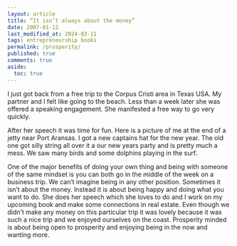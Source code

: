 ```yaml
---
layout: article
title: “It isn’t always about the money”
date: 2007-01-12
last_modified_at: 2024-03-11
tags: entrepreneurship books
permalink: /prosperity/
published: true
comments: true
aside:
  toc: true
---
```

I just got back from a free trip to the Corpus Cristi area in Texas USA. My partner and I felt like going to the beach. Less than a week later she was offered a speaking engagement. She manifested a free way to go very quickly.
<!--more-->
After her speech it was time for fun. Here is a picture of me at the end of a jetty near Port Aransas. I got a new captains hat for the new year. The old one got silly string all over it a our new years party and is pretty much a mess. We saw many birds and some dolphins playing in the surf.

One of the major benefits of doing your own thing and being with someone of the same mindset is you can both go in the middle of the week on a business trip. We can’t imagine being in any other position. Sometimes it isn’t about the money. Instead it is about being happy and doing what you want to do. She does her speech which she loves to do and I work on my upcoming book and make some connections in real estate. Even though we didn’t make any money on this particular trip it was lovely because it was such a nice trip and we enjoyed ourselves on the coast. Prosperity minded is about being open to prosperity and enjoying being in the now and wanting more.